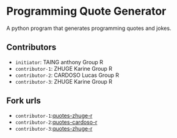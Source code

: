 # Programming Quote Generator

A python program that generates programming quotes and jokes.

## Contributors
- `initiator`: TAING anthony Group R
- `contributor-1`: ZHUGE Karine Group R
- `contributor-2`: CARDOSO Lucas Group R
- `contributor-3`: ZHUGE Karine Group R
## Fork urls
- `contributor-1`:[quotes-zhuge-r](https://github.com/karinezhg/quotes-zhuge-r)
- `contributor-2`:[quotes-cardoso-r](https://github.com/Lucas03efrei/quotes-CARDOSO-r)
- `contributor-3`:[quotes-zhuge-r](https://github.com/karinezhg/quotes-zhuge-r)
